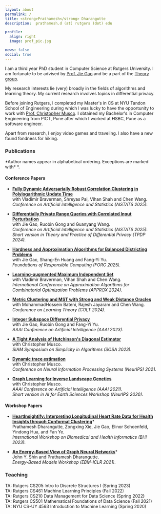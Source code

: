 ```yaml
---
layout: about
permalink: /
title: <strong>Prathamesh</strong> Dharangutte
description:  prathamesh.d (at) rutgers (dot) edu

profile:
  align: right
  image: prof_pic.jpg

news: false
social: true
---
```


I am a third year PhD student in Computer Science at Rutgers University. I am fortunate to be advised by [Prof. Jie Gao](https://sites.rutgers.edu/jie-gao/about/) and be a part of the [Theory group](https://theory.cs.rutgers.edu/).

My research interests lie (very) broadly in the fields of algorithms and learning theory. My current research involves topics in differential privacy.

Before joining Rutgers, I completed my Master's in CS at NYU Tandon School of Engineering during which I was lucky to have the opportunity to work with [Prof. Christopher Musco](https://www.chrismusco.com/). I obtained my Bachelor's in Computer Engineering from PICT, Pune after which I worked at HSBC, Pune as a software engineer.

Apart from research, I enjoy video games and traveling. I also have a new found fondness for hiking.


<h3>Publications</h3>
*Author names appear in alphabetical ordering. Exceptions are marked with* *.   <br/>




<h4>Conference Papers</h4>

+ [**Fully Dynamic Adversarially Robust Correlation Clustering in Polylogarithmic Update Time**](https://arxiv.org/abs/2411.09979) <br/>
with Vladimir Braverman, Shreyas Pai, Vihan Shah and Chen Wang. <br/>
*Conference on Artificial Intelligence and Statistics (AISTATS 2025).* <br/>

+ [**Differentially Private Range Queries with Correlated Input Perturbation**](https://arxiv.org/abs/2402.07066) <br/>
with Jie Gao, Ruobin Gong and Guanyang Wang. <br/>
*Conference on Artificial Intelligence and Statistics (AISTATS 2025).* <br/>
*Short version in Theory and Practice of Differential Privacy (TPDP 2024).* <br/>

+ [**Hardness and Approximation Algorithms for Balanced Districting Problems**]() <br/>
with Jie Gao, Shang-En Huang and Fang-Yi Yu. <br/>
*Foundations of Responsible Computing (FORC 2025).*<br/>

+ [**Learning-augmented Maximum Independent Set**](https://arxiv.org/abs/2407.11364) <br/>
with Vladimir Braverman, Vihan Shah and Chen Wang. <br/>
*International Conference on Approximation Algorithms for Combinatorial Optimization Problems (APPROX 2024).*<br/>

+ [**Metric Clustering and MST with Strong and Weak Distance Oracles**](https://arxiv.org/abs/2310.15863) <br/>
with MohammadHossein Bateni, Rajesh Jayaram and Chen Wang. <br/>
*Conference on Learning Theory (COLT 2024).*<br/>



+ [**Integer Subspace Differential Privacy**](https://arxiv.org/abs/2212.00936) <br/>
with Jie Gao, Ruobin Gong and Fang-Yi Yu.<br/>
*AAAI Conference on Artificial Intelligence (AAAI 2023).*<br/>


+ [**A Tight Analysis of Hutchinson's Diagonal Estimator**](https://arxiv.org/abs/2208.03268) <br/>
with Christopher Musco. <br/>
*SIAM Symposium on Simplicity in Algorithms (SOSA 2023).*<br/>


+ [**Dynamic trace estimation**](https://arxiv.org/abs/2110.13752) <br/>
with Christopher Musco. <br/>
*Conference on Neural Information Processing Systems (NeurIPS) 2021.* <br/>


+ [**Graph Learning for Inverse Landscape Genetics**](https://arxiv.org/abs/2006.12334) <br/>
with Christopher Musco. <br/>
*AAAI Conference on Artificial Intelligence (AAAI 2021).* <br/>
*Short version in AI for Earth Sciences Workshop (NeurIPS 2020).*<br/>


<h4>Workshop Papers</h4>



+ [**HeartInsightify: Interpreting Longitudinal Heart Rate Data for Health Insights through Conformal Clustering**]()\* <br/>
Prathamesh Dharangutte, Zongxing Xie, Jie Gao, Elinor Schoenfeld, Yindong Hua, and Fan Ye.  <br/>
*International Workshop on Biomedical and Health Informatics (BHI 2023).* <br/>


+ [**An Energy-Based View of Graph Neural Networks**](https://arxiv.org/abs/2104.13492)\* <br/>
John Y. Shin and Prathamesh Dharangutte.  <br/>
*Energy-Based Models Workshop (EBM-ICLR 2021).* <br/>


<h3>Teaching</h3>
TA: Rutgers CS205 Intro to Discrete Structures I (Spring 2023) <br/>
TA: Rutgers CS461 Machine Learning Principles (Fall 2022) <br/>
TA: Rutgers CS210 Data Management for Data Science (Spring 2022) <br/>
TA: Rutgers CS501 Mathematical Foundations of Data Science (Fall 2021) <br/>
TA: NYU CS-UY 4563 Introduction to Machine Learning (Spring 2020)
